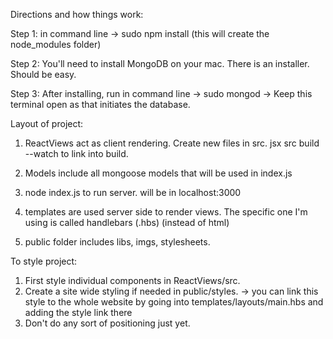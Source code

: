 Directions and how things work:

Step 1:  in command line ->  sudo npm install 
(this will create the node_modules folder)

Step 2: You'll need to install MongoDB on your mac. There is an installer. Should be easy. 

Step 3: After installing, run in command line -> sudo mongod 
	-> Keep this terminal open as that initiates the database.

Layout of project:

1. ReactViews act as client rendering. Create new files in src. jsx src build --watch to link into build.

2. Models include all mongoose models that will be used in index.js

3. node index.js to run server. will be in localhost:3000

4. templates are used server side to render views. The specific one I'm using is called handlebars (.hbs) (instead of html)

5. public folder includes libs, imgs, stylesheets.

To style project:

1. First style individual components in ReactViews/src.
2. Create a site wide styling if needed in public/styles.
	-> you can link this style to the whole website by going into templates/layouts/main.hbs and adding the style link there
3. Don't do any sort of positioning just yet. 


